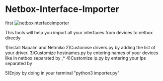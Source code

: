 # Netbox-Interface-Importer
first 
![netboxinterfaceimporter](https://user-images.githubusercontent.com/3670561/83739209-33cd3300-a64d-11ea-9408-99604e2ff127.png)

This tools will help you import all your interfaces from devices to netbox directly 

1)Install Napalm and Netmiko
2)Customise drivers.py by adding the list of your driver.
3)Customize hostnames.py by entering names of your devices like in netbox separated by ,*
4)Customize ip.py by entering your Ips separated by 

5)Enjoy by doing in your terminal "python3 importer.py"
